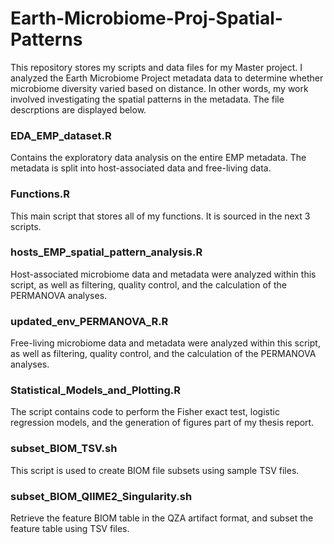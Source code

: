 # Earth-Microbiome-Proj-Spatial-Patterns
This repository stores my scripts and data files for my Master project. I analyzed the Earth Microbiome Project metadata data to determine whether microbiome diversity varied based on distance. In other words, my work involved investigating the spatial patterns in the metadata. The file descrptions are displayed below.

### EDA_EMP_dataset.R
Contains the exploratory data analysis on the entire EMP metadata. The metadata is split into host-associated data and free-living data.

### Functions.R
This main script that stores all of my functions. It is sourced in the next 3 scripts.

### hosts_EMP_spatial_pattern_analysis.R
Host-associated microbiome data and metadata were analyzed within this script, as well as filtering, quality control, and the calculation of the PERMANOVA analyses.

### updated_env_PERMANOVA_R.R
Free-living microbiome data and metadata were analyzed within this script, as well as filtering, quality control, and the calculation of the PERMANOVA analyses.

### Statistical_Models_and_Plotting.R
The script contains code to perform the Fisher exact test, logistic regression models, and the generation of figures part of my thesis report.

### subset_BIOM_TSV.sh
This script is used to create BIOM file subsets using sample TSV files.

### subset_BIOM_QIIME2_Singularity.sh
Retrieve the feature BIOM table in the QZA artifact format, and subset the feature table using TSV files.
